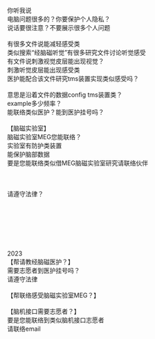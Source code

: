 <br>
<br>
<br>
你听我说<br>
电脑问题很多的？你要保护个人隐私？<br>
说话要很注意？不要展示很多个人问题<br>
<br>
有很多文件说能减轻感受类<br>
类似搜索“经脑磁听觉”有很多研究文件讨论听觉感受<br>
有文件说刺激视觉皮层能出现视觉？<br>
刺激听觉皮层能出现感受类<br>
医护能配合该文件研究tms装置实现类似感受吗？<br>
<br>
意思是沿着文件的数据config tms装置类？<br>
example多少频率？<br>
能联络类似医护？能到医护挂号吗？<br>
<br>
【脑磁实验室】<br>
脑磁实验室MEG您能联络？<br>
实验室有防护类装置<br>
能保护脑部数据<br>
要是您能联络类似借MEG脑磁实验室研究请联络伙伴<br>
<br>
<br>
<br>
请遵守法律？<br>
<br>
<br>
<br>
<br>
<br>
<br>
<br>
2023<br>
【帮请教经脑磁医护？】<br>
需要志愿者到医护挂号吗？<br>
请遵守法律<br>
<br>
【帮联络感受脑磁实验室MEG？】<br>
<br>
【脑机接口需要志愿者？】<br>
要是您能联络到类似脑机接口志愿者<br>
请联络email<br>
<br>
<br>
<br>
<br>
<br>
<br>
<br>
<br>
<br>
<br>
<br>
<br>
<br>













